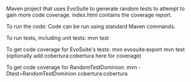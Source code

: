 Maven project that uses EvoSuite to generate random tests to attempt to gain more code coverage. index.html contains the coverage report.

To run the code:
Code can be run using standard Maven commands. 

To run tests, including unit tests: mvn test 

To get code coverage for EvoSuite's tests: mvn evosuite:export
                                            mvn test (optionally add cobertura:cobertura here for coverage)

To get code coverage for RandomTestDominion: mvn -Dtest=RandomTestDominion cobertura:cobertura
